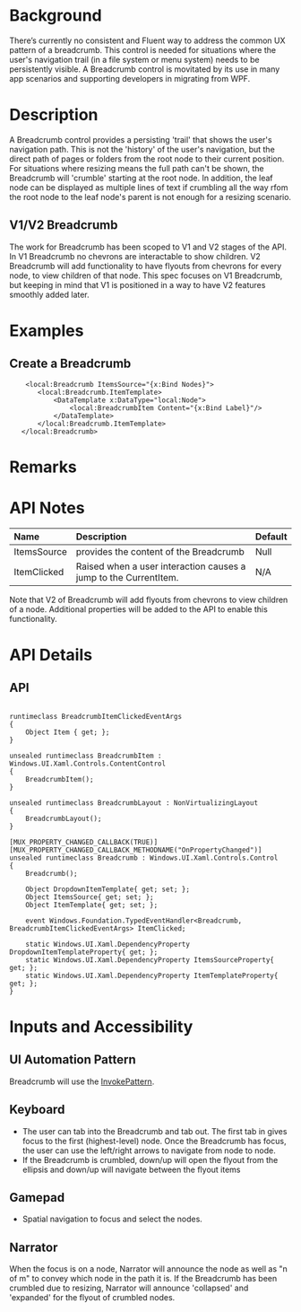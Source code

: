 <!-- The purpose of this spec is to describe a new feature and
its APIs that make up a new feature in WinUI. -->

<!-- There are two audiences for the spec. The first are people
that want to evaluate and give feedback on the API, as part of
the submission process.  When it's complete
it will be incorporated into the public documentation at
docs.microsoft.com (http://docs.microsoft.com/uwp/toolkits/winui/).
Hopefully we'll be able to copy it mostly verbatim.
So the second audience is everyone that reads there to learn how
and why to use this API. -->

# Background
<!-- Use this section to provide background context for the new API(s) 
in this spec. -->
There’s currently no consistent and Fluent way to address the common UX pattern of a breadcrumb. This control is needed for situations where the user's navigation trail (in a file system or menu system) needs to be persistently visible. A Breadcrumb control is movitated by its use in many app scenarios and supporting developers in migrating from WPF.
<!-- This section and the appendix are the only sections that likely
do not get copied to docs.microsoft.com; they're just an aid to reading this spec. -->

<!-- If you're modifying an existing API, included a link here to the
existing page(s) -->

<!-- For example, this section is a place to explain why you're adding this API rather than
modifying an existing API. -->

<!-- For example, this is a place to provide a brief explanation of some dependent
area, just explanation enough to understand this new API, rather than telling
the reader "go read 100 pages of background information posted at ...". -->


# Description
<!-- Use this section to provide a brief description of the feature.
For an example, see the introduction to the PasswordBox control 
(http://docs.microsoft.com/windows/uwp/design/controls-and-patterns/password-box). -->
A Breadcrumb control provides a persisting 'trail' that shows the user's navigation path. This is not the 'history' of the user's navigation, but the direct path of pages or folders from the root node to their current position. For situations where resizing means the full path can't be shown, the Breadcrumb will 'crumble' starting at the root node. In addition, the leaf node can be displayed as multiple lines of text if crumbling all the way rfom the root node to the leaf node's parent is not enough for a resizing scenario. 

## V1/V2 Breadcrumb

The work for Breadcrumb has been scoped to V1 and V2 stages of the API. In V1 Breadcrumb no chevrons are interactable to show children. V2 Breadcrumb will add functionality to have flyouts from chevrons for every node, to view children of that node. This spec focuses on V1 Breadcrumb, but keeping in mind that V1 is positioned in a way to have V2 features smoothly added later. 

# Examples
<!-- Use this section to explain the features of the API, showing
example code with each description. The general format is: 
  feature explanation,
  example code
  feature explanation,
  example code
  etc.-->
  
<!-- Code samples should be in C# and/or C++/WinRT -->

<!-- As an example of this section, see the Examples section for the PasswordBox control 
(https://docs.microsoft.com/windows/uwp/design/controls-and-patterns/password-box#examples). -->
## Create a Breadcrumb
 ~~~~ 
     <local:Breadcrumb ItemsSource="{x:Bind Nodes}"> 
        <local:Breadcrumb.ItemTemplate> 
            <DataTemplate x:DataType="local:Node"> 
                <local:BreadcrumbItem Content="{x:Bind Label}"/> 
            </DataTemplate> 
        </local:Breadcrumb.ItemTemplate> 
    </local:Breadcrumb> 
~~~~

# Remarks
<!-- Explanation and guidance that doesn't fit into the Examples section. -->

<!-- APIs should only throw exceptions in exceptional conditions; basically,
only when there's a bug in the caller, such as argument exception.  But if for some
reason it's necessary for a caller to catch an exception from an API, call that
out with an explanation either here or in the Examples -->

# API Notes
<!-- Option 1: Give a one or two line description of each API (type
and member), or at least the ones that aren't obvious
from their name.  These descriptions are what show up
in IntelliSense. For properties, specify the default value of the property if it
isn't the type's default (for example an int-typed property that doesn't default to zero.) -->

| Name | Description | Default |
| :---------- | :------- | :------- |
| ItemsSource | provides the content of the Breadcrumb | Null |
| ItemClicked | Raised when a user interaction causes a jump to the CurrentItem.  | N/A |

Note that V2 of Breadcrumb will add flyouts from chevrons to view children of a node. Additional properties will be added to the API to enable this functionality. 

<!-- Option 2: Put these descriptions in the below API Details section,
with a "///" comment above the member or type. -->

# API Details
<!-- The exact API, in MIDL3 format (https://docs.microsoft.com/en-us/uwp/midl-3/) -->

## API
~~~~

runtimeclass BreadcrumbItemClickedEventArgs
{
    Object Item { get; };
}

unsealed runtimeclass BreadcrumbItem : Windows.UI.Xaml.Controls.ContentControl
{
    BreadcrumbItem();
}

unsealed runtimeclass BreadcrumbLayout : NonVirtualizingLayout
{
    BreadcrumbLayout();
}

[MUX_PROPERTY_CHANGED_CALLBACK(TRUE)]
[MUX_PROPERTY_CHANGED_CALLBACK_METHODNAME("OnPropertyChanged")]
unsealed runtimeclass Breadcrumb : Windows.UI.Xaml.Controls.Control
{
    Breadcrumb();

    Object DropdownItemTemplate{ get; set; };
    Object ItemsSource{ get; set; };
    Object ItemTemplate{ get; set; };

    event Windows.Foundation.TypedEventHandler<Breadcrumb, BreadcrumbItemClickedEventArgs> ItemClicked;

    static Windows.UI.Xaml.DependencyProperty DropdownItemTemplateProperty{ get; };
    static Windows.UI.Xaml.DependencyProperty ItemsSourceProperty{ get; };
    static Windows.UI.Xaml.DependencyProperty ItemTemplateProperty{ get; };
}

 ~~~~

<!-- # Appendix -->
<!-- Anything else that you want to write down for posterity, but 
that isn't necessary to understand the purpose and usage of the API.
For example, implementation details. -->

# Inputs and Accessibility
## UI Automation Pattern
Breadcrumb will use the [InvokePattern](!https://docs.microsoft.com/en-us/dotnet/framework/ui-automation/implementing-the-ui-automation-invoke-control-pattern).

## Keyboard
* The user can tab into the Breadcrumb and tab out. The first tab in gives focus to the first (highest-level) node. 
Once the Breadcrumb has focus, the user can use the left/right arrows to navigate from node to node. 
* If the Breadcrumb is crumbled, down/up will open the flyout from the ellipsis and down/up will navigate between the flyout items

## Gamepad
* Spatial navigation to focus and select the nodes.

## Narrator
When the focus is on a node, Narrator will announce the node as well as "n of m" to convey which node in the path it is. If the Breadcrumb has been crumbled due to resizing, Narrator will announce 'collapsed' and 'expanded' for the flyout of crumbled nodes. 
